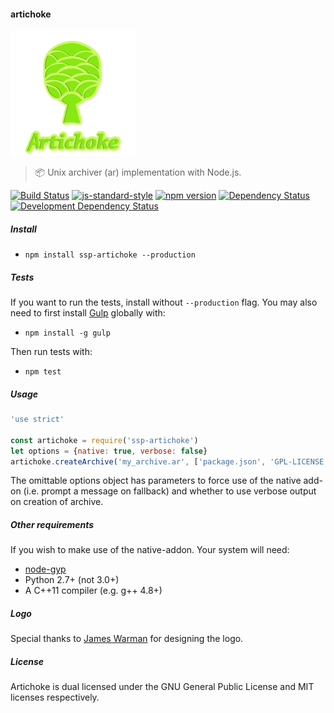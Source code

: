 #### artichoke
![artichoke](artichoke_logo.png)
> :package: Unix archiver (ar) implementation with Node.js.

[![Build Status](https://travis-ci.org/stpettersens/artichoke.png?branch=master)](https://travis-ci.org/stpettersens/artichoke)
[![js-standard-style](https://img.shields.io/badge/code%20style-standard-brightgreen.svg)](https://github.com/feross/standard)
[![npm version](https://badge.fury.io/js/ssp-artichoke.svg)](http://npmjs.com/package/ssp-artichoke)
[![Dependency Status](https://david-dm.org/stpettersens/artichoke.png?theme=shields.io)](https://david-dm.org/stpettersens/artichoke) [![Development Dependency Status](https://david-dm.org/stpettersens/artichoke/dev-status.png?theme=shields.io)](https://david-dm.org/stpettersens/artichoke#info=devDependencies)

##### Install

- `npm install ssp-artichoke --production`

##### Tests

If you want to run the tests, install without `--production` flag.
You may also need to first install [Gulp](https://github.com/gulpjs/gulp) globally with:

- `npm install -g gulp`

Then run tests with:

- `npm test`

##### Usage

```js
'use strict'

const artichoke = require('ssp-artichoke')
let options = {native: true, verbose: false}
artichoke.createArchive('my_archive.ar', ['package.json', 'GPL-LICENSE', 'MIT-LICENSE'], options)
```

The omittable options object has parameters to force use of the native add-on (i.e. prompt a message on fallback) and whether to use verbose output on creation of archive.

##### Other requirements

If you wish to make use of the native-addon. Your system will need:

* [node-gyp](https://github.com/nodejs/node-gyp)
* Python 2.7+ (not 3.0+)
* A C++11 compiler (e.g. g++ 4.8+)


##### Logo

Special thanks to [James Warman](https://github.com/jwarman87) for designing the logo.

##### License

Artichoke is dual licensed under the GNU General Public License and MIT licenses respectively.
